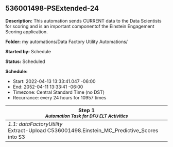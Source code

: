 ## 536001498-PSExtended-24

**Description:** This automation sends CURRENT data to the Data Scientists for scoring and is an important componentof the Einstein Engagement Scoring application.

**Folder:** my automations/Data Factory Utility Automations/

**Started by:** Schedule

**Status:** Scheduled

**Schedule:**

* Start: 2022-04-13 13:33:41.047 -06:00
* End: 2052-04-11 13:33:41 -06:00
* Timezone:  Central Standard Time (no DST)
* Recurrance: every 24 hours for 10957 times

| Step 1<br>_<small>Automation Task for DFU ELT Activities</small>_ |
| --- |
| _1.1: dataFactoryUtility_<br>Extract-Upload C536001498.Einstein_MC_Predictive_Scores into S3 |
